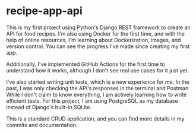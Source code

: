 # recipe-app-api
This is my first project using Python's Django REST framework to create an API for food recipes. 
I'm also using Docker for the first time, and with the help of online resources, I'm learning about Dockerization, images, and version control. 
You can see the progress I've made since creating my first app.

Additionally, I've implemented GitHub Actions for the first time to understand how it works, although I don't see real use cases for it just yet.

I've also started writing unit tests, which is a new experience for me. In the past, I was only checking the API's responses in the terminal and Postman. While I don't claim to know everything, I am actively learning how to write efficient tests.
For this project, I am using PostgreSQL as my database instead of Django's built-in SQLite.

This is a standard CRUD application, and you can find more details in my commits and documentation.
